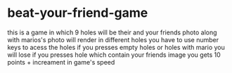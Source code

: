 # beat-your-friend-game
this is a game in which 9 holes will be their and your friends photo along with marios's photo will render in different holes 
you have to use number keys to acess the holes
if you presses empty holes or holes with mario you will lose
if you presses hole which contain your friends image you gets 10 points + increament in game's speed

